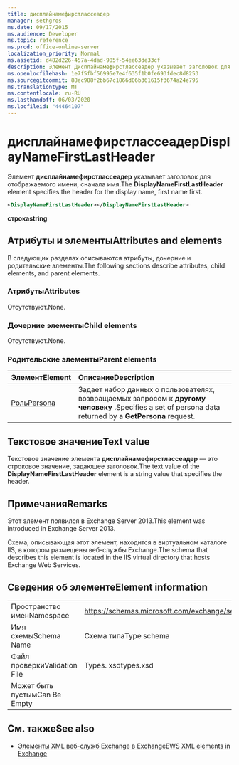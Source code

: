 ```yaml
---
title: дисплайнамефирстлассеадер
manager: sethgros
ms.date: 09/17/2015
ms.audience: Developer
ms.topic: reference
ms.prod: office-online-server
localization_priority: Normal
ms.assetid: d482d226-457a-4dad-985f-54ee63de33cf
description: Элемент Дисплайнамефирстлассеадер указывает заголовок для отображаемого имени, сначала имя.
ms.openlocfilehash: 1e7f5fbf56995e7e4f635f1b0fe693fdec8d8253
ms.sourcegitcommit: 88ec988f2bb67c1866d06b361615f3674a24e795
ms.translationtype: MT
ms.contentlocale: ru-RU
ms.lasthandoff: 06/03/2020
ms.locfileid: "44464107"
---
```

# <a name="displaynamefirstlastheader"></a><span data-ttu-id="494c1-103">дисплайнамефирстлассеадер</span><span class="sxs-lookup"><span data-stu-id="494c1-103">DisplayNameFirstLastHeader</span></span>

<span data-ttu-id="494c1-104">Элемент **дисплайнамефирстлассеадер** указывает заголовок для отображаемого имени, сначала имя.</span><span class="sxs-lookup"><span data-stu-id="494c1-104">The **DisplayNameFirstLastHeader** element specifies the header for the display name, first name first.</span></span> 
  
```XML
<DisplayNameFirstLastHeader></DisplayNameFirstLastHeader>
```

 <span data-ttu-id="494c1-105">**строка**</span><span class="sxs-lookup"><span data-stu-id="494c1-105">**string**</span></span>
## <a name="attributes-and-elements"></a><span data-ttu-id="494c1-106">Атрибуты и элементы</span><span class="sxs-lookup"><span data-stu-id="494c1-106">Attributes and elements</span></span>

<span data-ttu-id="494c1-107">В следующих разделах описываются атрибуты, дочерние и родительские элементы.</span><span class="sxs-lookup"><span data-stu-id="494c1-107">The following sections describe attributes, child elements, and parent elements.</span></span>
  
### <a name="attributes"></a><span data-ttu-id="494c1-108">Атрибуты</span><span class="sxs-lookup"><span data-stu-id="494c1-108">Attributes</span></span>

<span data-ttu-id="494c1-109">Отсутствуют.</span><span class="sxs-lookup"><span data-stu-id="494c1-109">None.</span></span>
  
### <a name="child-elements"></a><span data-ttu-id="494c1-110">Дочерние элементы</span><span class="sxs-lookup"><span data-stu-id="494c1-110">Child elements</span></span>

<span data-ttu-id="494c1-111">Отсутствуют.</span><span class="sxs-lookup"><span data-stu-id="494c1-111">None.</span></span>
  
### <a name="parent-elements"></a><span data-ttu-id="494c1-112">Родительские элементы</span><span class="sxs-lookup"><span data-stu-id="494c1-112">Parent elements</span></span>

|<span data-ttu-id="494c1-113">**Элемент**</span><span class="sxs-lookup"><span data-stu-id="494c1-113">**Element**</span></span>|<span data-ttu-id="494c1-114">**Описание**</span><span class="sxs-lookup"><span data-stu-id="494c1-114">**Description**</span></span>|
|:-----|:-----|
|[<span data-ttu-id="494c1-115">Роль</span><span class="sxs-lookup"><span data-stu-id="494c1-115">Persona</span></span>](persona.md) <br/> |<span data-ttu-id="494c1-116">Задает набор данных о пользователях, возвращаемых запросом к **другому человеку** .</span><span class="sxs-lookup"><span data-stu-id="494c1-116">Specifies a set of persona data returned by a **GetPersona** request.</span></span>  <br/> |
   
## <a name="text-value"></a><span data-ttu-id="494c1-117">Текстовое значение</span><span class="sxs-lookup"><span data-stu-id="494c1-117">Text value</span></span>

<span data-ttu-id="494c1-118">Текстовое значение элемента **дисплайнамефирстлассеадер** — это строковое значение, задающее заголовок.</span><span class="sxs-lookup"><span data-stu-id="494c1-118">The text value of the **DisplayNameFirstLastHeader** element is a string value that specifies the header.</span></span> 
  
## <a name="remarks"></a><span data-ttu-id="494c1-119">Примечания</span><span class="sxs-lookup"><span data-stu-id="494c1-119">Remarks</span></span>

<span data-ttu-id="494c1-120">Этот элемент появился в Exchange Server 2013.</span><span class="sxs-lookup"><span data-stu-id="494c1-120">This element was introduced in Exchange Server 2013.</span></span>
  
<span data-ttu-id="494c1-121">Схема, описывающая этот элемент, находится в виртуальном каталоге IIS, в котором размещены веб-службы Exchange.</span><span class="sxs-lookup"><span data-stu-id="494c1-121">The schema that describes this element is located in the IIS virtual directory that hosts Exchange Web Services.</span></span>
  
## <a name="element-information"></a><span data-ttu-id="494c1-122">Сведения об элементе</span><span class="sxs-lookup"><span data-stu-id="494c1-122">Element information</span></span>

|||
|:-----|:-----|
|<span data-ttu-id="494c1-123">Пространство имен</span><span class="sxs-lookup"><span data-stu-id="494c1-123">Namespace</span></span>  <br/> |https://schemas.microsoft.com/exchange/services/2006/types  <br/> |
|<span data-ttu-id="494c1-124">Имя схемы</span><span class="sxs-lookup"><span data-stu-id="494c1-124">Schema Name</span></span>  <br/> |<span data-ttu-id="494c1-125">Схема типа</span><span class="sxs-lookup"><span data-stu-id="494c1-125">Type schema</span></span>  <br/> |
|<span data-ttu-id="494c1-126">Файл проверки</span><span class="sxs-lookup"><span data-stu-id="494c1-126">Validation File</span></span>  <br/> |<span data-ttu-id="494c1-127">Types. xsd</span><span class="sxs-lookup"><span data-stu-id="494c1-127">types.xsd</span></span>  <br/> |
|<span data-ttu-id="494c1-128">Может быть пустым</span><span class="sxs-lookup"><span data-stu-id="494c1-128">Can Be Empty</span></span>  <br/> ||
   
## <a name="see-also"></a><span data-ttu-id="494c1-129">См. также</span><span class="sxs-lookup"><span data-stu-id="494c1-129">See also</span></span>

- [<span data-ttu-id="494c1-130">Элементы XML веб-служб Exchange в Exchange</span><span class="sxs-lookup"><span data-stu-id="494c1-130">EWS XML elements in Exchange</span></span>](ews-xml-elements-in-exchange.md)

